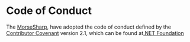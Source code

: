 # Code of Conduct

The [MorseSharp](https://github.com/p6laris/MorseSharp), have adopted the code of conduct defined by the [Contributor Covenant](http://contributor-covenant.org/) version 2.1, which can be found at[.NET Foundation](https://dotnetfoundation.org/about/code-of-conduct)


